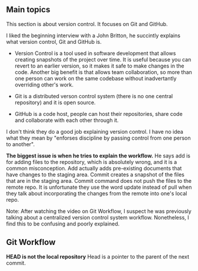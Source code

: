 ## Main topics

This section is about version control. It focuses on Git and GitHub.

I liked the beginning interview with a John Britton, he succintly explains what version control, Git and GitHub is.

* Version Control is a tool used in software development that allows creating snapshots of the project over time. It is useful because you can revert to an earlier version, so it makes it safe to make changes in the code. Another big benefit is that allows team collaboration, so more than one person can work on the same codebase without inadvertantly overriding other's work.

* Git is a distributed verson control system (there is no one central repository) and it is open source.

* GitHub is a code host, people can host their repositories, share code and collaborate with each other through it.

I don't think they do a good job explaining version control. I have no idea what they mean by "enforses discipline by passing control from one person to another". 

**The biggest issue is when he tries to explain the workflow.** He says add is for adding files to the repository, which is absolutely wrong, and it is a common misconception. Add actually adds pre-existing documents that have changes to the staging area. Commit creates a snapshot of the files that are in the staging area. Commit command does not push the files to the remote repo. It is unfortunate they use the word update instead of pull when they talk about incorporating the changes from the remote into one's local repo.

Note: After watching the video on Git Workflow, I suspect he was previously talking about a centralized version control system workflow. Nonetheless, I find this to be confusing and poorly explained.

## Git Workflow

**HEAD is not the local repository** Head is a pointer to the parent of the next commit. 